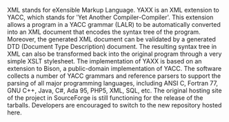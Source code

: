 XML stands for eXensible Markup Language. YAXX is an XML extension to YACC, which stands for 'Yet Another Compiler-Compiler'. This extension allows a program in a YACC grammar (LALR) to be automatically converted into an XML document that encodes the syntax tree of the program. Moreover, the generated XML document can be validated by a generated DTD (Document Type Description) document. The resulting syntax tree in XML can also be transformed back into the original program through a very simple XSLT stylesheet. The implementation of YAXX is based on an extension to Bison, a public-domain implementation of YACC. The software collects a number of YACC grammars and reference parsers to support the parsing of all major programming languages, including ANSI C, Fortran 77, GNU C++, Java, C#, Ada 95, PHP5, XML, SQL, etc. The original hosting site of the project in SourceForge is still functioning for the release of the tarballs. Developers are encouraged to switch to the new repository hosted here.







